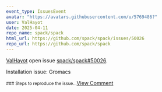 ```yaml
---
event_type: IssuesEvent
avatar: "https://avatars.githubusercontent.com/u/5769486?"
user: ValHayot
date: 2025-04-11
repo_name: spack/spack
html_url: https://github.com/spack/spack/issues/50026
repo_url: https://github.com/spack/spack
---
```


<a href='https://github.com/ValHayot' target='_blank'>ValHayot</a> open issue <a href='https://github.com/spack/spack/issues/50026' target='_blank'>spack/spack#50026</a>.

<p>Installation issue: Gromacs</p><small>### Steps to reproduce the issue...</small><a href='https://github.com/spack/spack/issues/50026' target='_blank'>View Comment</a>